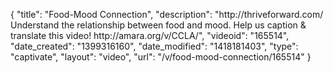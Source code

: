 {
    "title": "Food-Mood Connection",
    "description": "http:\/\/thriveforward.com\/ Understand the relationship between food and mood. Help us caption & translate this video! http:\/\/amara.org\/v\/CCLA\/",
    "videoid": "165514",
    "date_created": "1399316160",
    "date_modified": "1418181403",
    "type": "captivate",
    "layout": "video",
    "url": "\/v\/food-mood-connection\/165514"
}